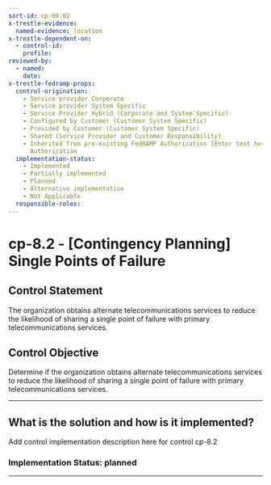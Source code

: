 ```yaml
---
sort-id: cp-08.02
x-trestle-evidence:
  named-evidence: location
x-trestle-dependent-on:
  - control-id:
    profile:
reviewed-by:
  - named:
    date:
x-trestle-fedramp-props:
  control-origination:
    - Service provider Corporate
    - Service provider System Specific
    - Service Provider Hybrid (Corporate and System Specific)
    - Configured by Customer (Customer System Specific)
    - Provided by Customer (Customer System Specific)
    - Shared (Service Provider and Customer Responsibility)
    - Inherited from pre-existing FedRAMP Authorization [Enter text here], Date of
      Authorization
  implementation-status:
    - Implemented
    - Partially implemented
    - Planned
    - Alternative implementation
    - Not Applicable
  responsible-roles:
---
```


# cp-8.2 - \[Contingency Planning\] Single Points of Failure

## Control Statement

The organization obtains alternate telecommunications services to reduce the likelihood of sharing a single point of failure with primary telecommunications services.

## Control Objective

Determine if the organization obtains alternate telecommunications services to reduce the likelihood of sharing a single point of failure with primary telecommunications services.

______________________________________________________________________

## What is the solution and how is it implemented?

Add control implementation description here for control cp-8.2

### Implementation Status: planned

______________________________________________________________________
